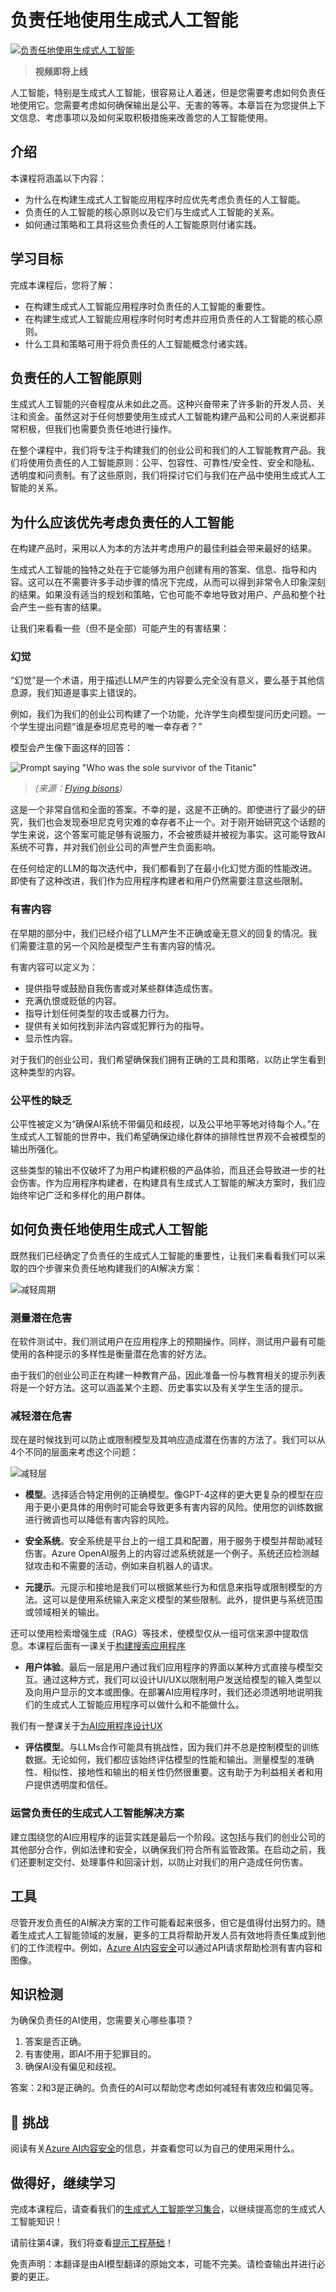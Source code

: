 # 负责任地使用生成式人工智能

[![负责任地使用生成式人工智能](./images/03-lesson-banner.png?WT.mc_id=academic-105485-koreyst)]() 

> **视频即将上线**

人工智能，特别是生成式人工智能，很容易让人着迷，但是您需要考虑如何负责任地使用它。您需要考虑如何确保输出是公平、无害的等等。本章旨在为您提供上下文信息、考虑事项以及如何采取积极措施来改善您的人工智能使用。

## 介绍

本课程将涵盖以下内容：

- 为什么在构建生成式人工智能应用程序时应优先考虑负责任的人工智能。
- 负责任的人工智能的核心原则以及它们与生成式人工智能的关系。
- 如何通过策略和工具将这些负责任的人工智能原则付诸实践。

## 学习目标

完成本课程后，您将了解：

- 在构建生成式人工智能应用程序时负责任的人工智能的重要性。
- 在构建生成式人工智能应用程序时何时考虑并应用负责任的人工智能的核心原则。
- 什么工具和策略可用于将负责任的人工智能概念付诸实践。

## 负责任的人工智能原则

生成式人工智能的兴奋程度从未如此之高。这种兴奋带来了许多新的开发人员、关注和资金。虽然这对于任何想要使用生成式人工智能构建产品和公司的人来说都非常积极，但我们也需要负责任地进行操作。

在整个课程中，我们将专注于构建我们的创业公司和我们的人工智能教育产品。我们将使用负责任的人工智能原则：公平、包容性、可靠性/安全性、安全和隐私、透明度和问责制。有了这些原则，我们将探讨它们与我们在产品中使用生成式人工智能的关系。

## 为什么应该优先考虑负责任的人工智能

在构建产品时，采用以人为本的方法并考虑用户的最佳利益会带来最好的结果。

生成式人工智能的独特之处在于它能够为用户创建有用的答案、信息、指导和内容。这可以在不需要许多手动步骤的情况下完成，从而可以得到非常令人印象深刻的结果。如果没有适当的规划和策略，它也可能不幸地导致对用户、产品和整个社会产生一些有害的结果。

让我们来看看一些（但不是全部）可能产生的有害结果：

### 幻觉

“幻觉”是一个术语，用于描述LLM产生的内容要么完全没有意义，要么基于其他信息源，我们知道是事实上错误的。

例如，我们为我们的创业公司构建了一个功能，允许学生向模型提问历史问题。一个学生提出问题“谁是泰坦尼克号的唯一幸存者？”

模型会产生像下面这样的回答：

![Prompt saying "Who was the sole survivor of the Titanic"](../03-using-generative-ai-responsibly/images/ChatGPT-titanic-survivor-prompt.webp?WT.mc_id=academic-105485-koreyst)

> *(来源：[Flying bisons](https://flyingbisons.com?WT.mc_id=academic-105485-koreyst))*

这是一个非常自信和全面的答案。不幸的是，这是不正确的。即使进行了最少的研究，我们也会发现泰坦尼克号灾难的幸存者不止一个。对于刚开始研究这个话题的学生来说，这个答案可能足够有说服力，不会被质疑并被视为事实。这可能导致AI系统不可靠，并对我们创业公司的声誉产生负面影响。

在任何给定的LLM的每次迭代中，我们都看到了在最小化幻觉方面的性能改进。即使有了这种改进，我们作为应用程序构建者和用户仍然需要注意这些限制。

### 有害内容

在早期的部分中，我们已经介绍了LLM产生不正确或毫无意义的回复的情况。我们需要注意的另一个风险是模型产生有害内容的情况。

有害内容可以定义为：

- 提供指导或鼓励自我伤害或对某些群体造成伤害。
- 充满仇恨或贬低的内容。
- 指导计划任何类型的攻击或暴力行为。
- 提供有关如何找到非法内容或犯罪行为的指导。
- 显示性内容。

对于我们的创业公司，我们希望确保我们拥有正确的工具和策略，以防止学生看到这种类型的内容。

### 公平性的缺乏

公平性被定义为“确保AI系统不带偏见和歧视，以及公平地平等地对待每个人。”在生成式人工智能的世界中，我们希望确保边缘化群体的排除性世界观不会被模型的输出所强化。

这些类型的输出不仅破坏了为用户构建积极的产品体验，而且还会导致进一步的社会伤害。作为应用程序构建者，在构建具有生成式人工智能的解决方案时，我们应始终牢记广泛和多样化的用户群体。

## 如何负责任地使用生成式人工智能

既然我们已经确定了负责任的生成式人工智能的重要性，让我们来看看我们可以采取的四个步骤来负责任地构建我们的AI解决方案：

![减轻周期](./images/mitigate-cycle.png?WT.mc_id=academic-105485-koreyst)

### 测量潜在危害

在软件测试中，我们测试用户在应用程序上的预期操作。同样，测试用户最有可能使用的各种提示的多样性是衡量潜在危害的好方法。

由于我们的创业公司正在构建一种教育产品，因此准备一份与教育相关的提示列表将是一个好方法。这可以涵盖某个主题、历史事实以及有关学生生活的提示。

### 减轻潜在危害

现在是时候找到可以防止或限制模型及其响应造成潜在伤害的方法了。我们可以从4个不同的层面来考虑这个问题：

![减轻层](./images/mitigation-layers.png?WT.mc_id=academic-105485-koreyst)

- **模型**。选择适合特定用例的正确模型。像GPT-4这样的更大更复杂的模型在应用于更小更具体的用例时可能会导致更多有害内容的风险。使用您的训练数据进行微调也可以降低有害内容的风险。

- **安全系统**。安全系统是平台上的一组工具和配置，用于服务于模型并帮助减轻伤害。Azure OpenAI服务上的内容过滤系统就是一个例子。系统还应检测越狱攻击和不需要的活动，例如来自机器人的请求。

- **元提示**。元提示和接地是我们可以根据某些行为和信息来指导或限制模型的方法。这可以是使用系统输入来定义模型的某些限制。此外，提供更与系统范围或领域相关的输出。

 还可以使用检索增强生成（RAG）等技术，使模型仅从一组可信来源中提取信息。本课程后面有一课关于[构建搜索应用程序](../08-building-search-applications/README.md?WT.mc_id=academic-105485-koreyst)

- **用户体验**。最后一层是用户通过我们应用程序的界面以某种方式直接与模型交互。通过这种方式，我们可以设计UI/UX以限制用户发送给模型的输入类型以及向用户显示的文本或图像。在部署AI应用程序时，我们还必须透明地说明我们的生成式人工智能应用程序可以做什么和不能做什么。

我们有一整课关于[为AI应用程序设计UX](../12-designing-ux-for-ai-applications/README.md?WT.mc_id=academic-105485-koreyst)

- **评估模型**。与LLMs合作可能具有挑战性，因为我们并不总是控制模型的训练数据。无论如何，我们都应该始终评估模型的性能和输出。测量模型的准确性、相似性、接地性和输出的相关性仍然很重要。这有助于为利益相关者和用户提供透明度和信任。

### 运营负责任的生成式人工智能解决方案

建立围绕您的AI应用程序的运营实践是最后一个阶段。这包括与我们的创业公司的其他部分合作，例如法律和安全，以确保我们符合所有监管政策。在启动之前，我们还要制定交付、处理事件和回滚计划，以防止对我们的用户造成任何伤害。

## 工具

尽管开发负责任的AI解决方案的工作可能看起来很多，但它是值得付出努力的。随着生成式人工智能领域的发展，更多的工具将帮助开发人员有效地将责任集成到他们的工作流程中。例如，[Azure AI内容安全](https://learn.microsoft.com/azure/ai-services/content-safety/overview?WT.mc_id=academic-105485-koreyst)可以通过API请求帮助检测有害内容和图像。

## 知识检测

为确保负责任的AI使用，您需要关心哪些事项？

1. 答案是否正确。
1. 有害使用，即AI不用于犯罪目的。
1. 确保AI没有偏见和歧视。

答案：2和3是正确的。负责任的AI可以帮助您考虑如何减轻有害效应和偏见等。

## 🚀 挑战

阅读有关[Azure AI内容安全](https://learn.microsoft.com/azure/ai-services/content-safety/overview?WT.mc_id=academic-105485-koreyst)的信息，并查看您可以为自己的使用采用什么。

## 做得好，继续学习

完成本课程后，请查看我们的[生成式人工智能学习集合](https://aka.ms/genai-collection?WT.mc_id=academic-105485-koreyst)，以继续提高您的生成式人工智能知识！

请前往第4课，我们将查看[提示工程基础](../04-prompt-engineering-fundamentals/README.md?WT.mc_id=academic-105485-koreyst)！


免责声明：本翻译是由AI模型翻译的原始文本，可能不完美。请检查输出并进行必要的更正。